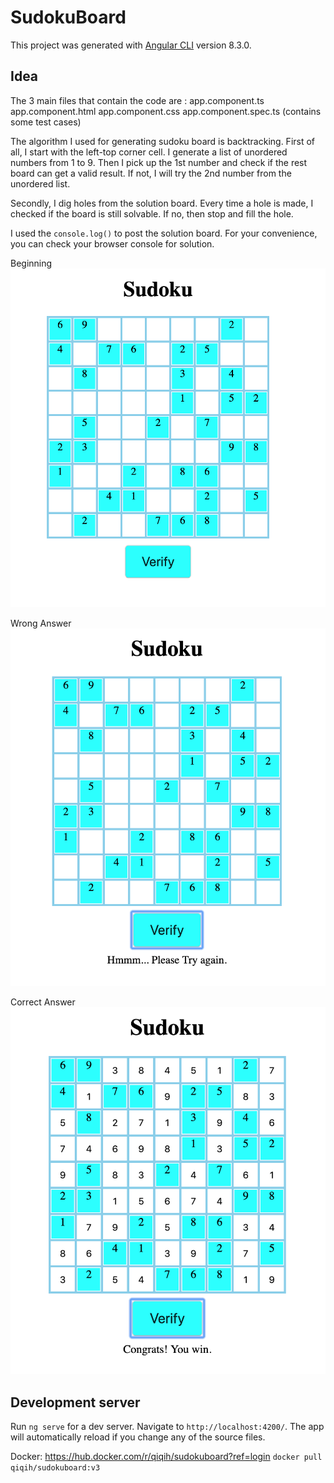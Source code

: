 # SudokuBoard

This project was generated with [Angular CLI](https://github.com/angular/angular-cli) version 8.3.0.

## Idea

The 3 main files that contain the code are :
app.component.ts
app.component.html
app.component.css
app.component.spec.ts (contains some test cases)

The algorithm I used for generating sudoku board is backtracking.
First of all, I start with the left-top corner cell. I generate a list of unordered numbers from 1 to 9. Then I pick up the 1st number and check if the rest board can get a valid result. If not, I will try the 2nd number from the unordered list.

Secondly, I dig holes from the solution board. Every time a hole is made, I checked if the board is still solvable. If no, then stop and fill the hole.

I used the `console.log()` to post the solution board. For your convenience, you can check your browser console for solution.

Beginning
![alt text](https://github.com/AnqiHuangQiQi/angular-sudoku/blob/master/empty_board.png)

Wrong Answer
![alt text](https://github.com/AnqiHuangQiQi/angular-sudoku/blob/master/wrong_solution.png)

Correct Answer
![alt text](https://github.com/AnqiHuangQiQi/angular-sudoku/blob/master/correct_solution.png)


## Development server

Run `ng serve` for a dev server. Navigate to `http://localhost:4200/`. The app will automatically reload if you change any of the source files.


Docker: https://hub.docker.com/r/qiqih/sudokuboard?ref=login
`docker pull qiqih/sudokuboard:v3`

